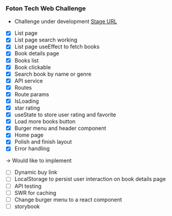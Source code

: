 ### Foton Tech Web Challenge

- Challenge under development
  [Stage URL](https://602891ab66133462aeda0a0d--foton-challenge-rocks.netlify.app "App current state")

- [x] List page
- [x] List page search working
- [x] List page useEffect to fetch books
- [x] Book details page
- [x] Books list
- [x] Book clickable
- [x] Search book by name or genre
- [x] API service
- [x] Routes
- [x] Route params
- [x] IsLoading
- [x] star rating
- [x] useState to store user rating and favorite
- [x] Load more books button
- [x] Burger menu and header component
- [x] Home page
- [x] Polish and finish layout
- [x] Error handling

-> Would like to implement

- [ ] Dynamic buy link
- [ ] LocalStorage to persist user interaction on book details page
- [ ] API testing
- [ ] SWR for caching
- [ ] Change burger menu to a react component
- [ ] storybook
